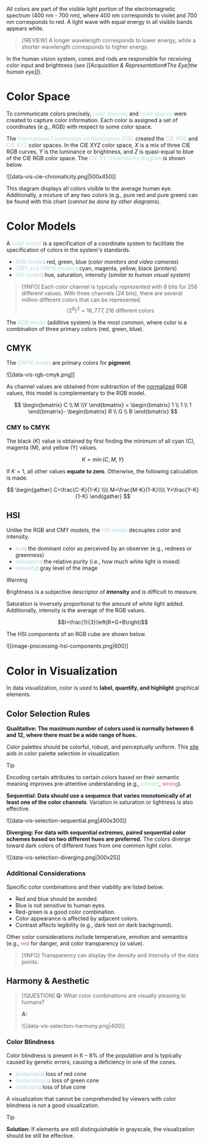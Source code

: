 All colors are part of the visible light portion of the electromagnetic spectrum (400 nm - 700 nm), where 400 nm corresponds to violet and 700 nm corresponds to red. A light wave with equal energy in all visible bands appears white.

> [!REVIEW]
> A longer wavelength corresponds to lower energy, while a shorter wavelength corresponds to higher energy.

In the human vision system, cones and rods are responsible for receiving color input and brightness (*see [[Acquisition & Representation#The Eye|the human eye]]*).



# Color Space
To communicate colors precisely, <span style = "color:lightblue">color theories</span> and <span style = "color:lightblue">color spaces</span> were created to capture color information. Each color is assigned a set of coordinates (e.g., RGB) with respect to some color space.

The <span style = "color:lightblue">International Commission on Illumination (CIE)</span> created the <span style = "color:lightblue">CIE RGB</span> and <span style = "color:lightblue">CIE XYZ</span> color spaces. In the CIE XYZ color space, $X$ is a mix of three CIE RGB curves, $Y$ is the luminance or brightness, and $Z$ is quasi-equal to blue of the CIE RGB color space. The <span style = "color:lightblue">CIE XY chromaticity diagram</span> is shown below.

![[data-vis-cie-chromaticity.png|500x450]]

This diagram displays all colors visible to the average human eye. Additionally, a mixture of any two colors (e.g., pure red and pure green) can be found with this chart (*cannot be done by other diagrams*).

# Color Models
A <span style = "color:lightblue">color model</span> is a specification of a coordinate system to facilitate the specification of colors in the system's standards.
- <span style = "color:lightblue">RGB model</span>: red, green, blue (*color monitors and video cameras*)
- <span style = "color:lightblue">CMY and CMYK models</span>: cyan, magenta, yellow, black (*printers*)
- <span style = "color:lightblue">HSI model</span>: hue, saturation, intensity (*similar to human visual system*)

> [!INFO]
> Each color channel is typically represented with 8 bits for 256 different values. With three channels (24 bits), there are several million different colors that can be represented.
> $$
> \left(2^8\right)^3=16,777,216 \text{ different colors}
> $$

The <span style = "color:lightblue">RGB model</span> (additive system) is the most common, where color is a combination of three primary colors (red, green, blue).

## CMYK
The <span style = "color:lightblue">CMYK model</span> are primary colors for **pigment**.

![[data-vis-rgb-cmyk.png]]

As channel values are obtained from subtraction of the <u>normalized</u> RGB values, this model is complementary to the RGB model.

$$
\begin{bmatrix}
	C \\ M \\Y
\end{bmatrix} = 
\begin{bmatrix}
	1 \\ 1 \\ 1
\end{bmatrix}-
\begin{bmatrix}
	R \\ G \\ B
\end{bmatrix}
$$

### CMY to CMYK
The black ($K$) value is obtained by first finding the minimum of all cyan (C), magenta (M), and yellow (Y) values.

$$K=\min(C,M,Y)$$

If $K=1$, all other values **equate to zero**. Otherwise, the following calculation is made.

$$
\begin{gather}
	C=\frac{C-K}{1-K} \\\\
	M=\frac{M-K}{1-K}\\\\
	Y=\frac{Y-K}{1-K}
\end{gather}
$$

## HSI
Unlike the RGB and CMY models, the <span style = "color:lightblue">HSI model</span> decouples color and intensity.
- <span style = "color:lightblue">hue</span>: the dominant color as perceived by an observer (e.g., redness or greenness)
- <span style = "color:lightblue">saturation</span>: the relative purity (i.e., how much white light is mixed)
- <span style = "color:lightblue">intensity</span>: gray level of the image

> [!WARNING]
> Brightness is a subjective descriptor of **intensity** and is difficult to measure.

Saturation is inversely proportional to the amount of white light added. Additionally, intensity is the average of the RGB values.

$$I=\frac{1}{3}\left(R+G+B\right)$$

The HSI components of an RGB cube are shown below.

![[image-processing-hsi-components.png|600]]

# Color in Visualization

In data visualization, color is used to **label, quantify, and highlight** graphical elements.

## Color Selection Rules

**Qualitative: The maximum number of colors used is normally between 6 and 12, where there must be a wide range of hues.**

Color palettes should be colorful, robust, and perceptually uniform. This [site](https://colorbrewer2.org/#type=sequential&scheme=BuGn&n=3) aids in color palette selection in visualization.

> [!TIP]
> Encoding certain attributes to certain colors based on their semantic meaning improves pre-attentive understanding (e.g., <span style = "color:lightgreen">correct</span>, <span style = "color:indianred">wrong</span>).

**Sequential: Data should use a sequence that varies monotonically of at least one of the color channels**. Variation in saturation or lightness is also effective.

![[data-vis-selection-sequential.png|400x300]]

**Diverging: For data with sequential extremes, paired sequential color schemes based on two different hues are preferred.** The colors diverge toward dark colors of different hues from one common light color.

![[data-vis-selection-diverging.png|300x25]]

### Additional Considerations

Specific color combinations and their viability are listed below.
- Red and blue should be avoided.
- Blue is not sensitive to human eyes.
- Red-green is a good color combination.
- Color appearance is affected by adjacent colors.
- Contrast affects legibility (e.g., dark text on dark background).

Other color considerations include temperature, emotion and semantics (e.g., <span style = "color:indianred">red</span> for danger, and color transparency ($\alpha$ value).

> [!INFO]
> Transparency can display the density and intensity of the data points.

## Harmony & Aesthetic

> [!QUESTION]
> **Q:** What color combinations are visually pleasing to humans?
> 
> **A:**
> 
> ![[data-vis-selection-harmony.png|400]]

### Color Blindness

Color blindness is present in $6-8\%$ of the population and is typically caused by genetic errors, causing a deficiency in one of the cones.
- <span style = "color:lightblue">protanopia</span>: loss of red cone
- <span style = "color:lightblue">deuteranopia</span>: loss of green cone
- <span style = "color:lightblue">tritanopia</span>: loss of blue cone

A visualization that cannot be comprehended by viewers with color blindness is not a good visualization.

> [!TIP]
> **Solution:** If elements are still distinguishable in grayscale, the visualization should be still be effective.

